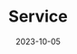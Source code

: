---
title: "Service"
description: "We are Flinker, accelerating human to robot collaboration for construction, property, and facility management processes to protect and empower humans."
date: 2023-10-05
draft: false
url: "/service/"
layout: "single"
---